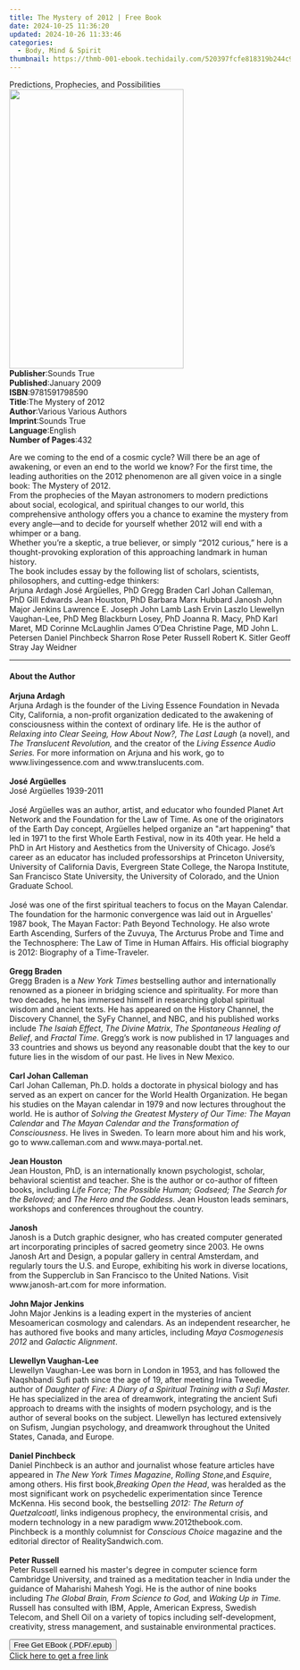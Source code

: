 ```yaml
---
title: The Mystery of 2012 | Free Book
date: 2024-10-25 11:36:20
updated: 2024-10-26 11:33:46
categories:
  - Body, Mind & Spirit
thumbnail: https://thmb-001-ebook.techidaily.com/520397fcfe818319b244c961ef40cc162e5a9077ca5af2684de02d4b8502b315.jpg
---
```

<main id="book-container">
  <div class="flex flex-col">
    <div class="book-brief flex-1 py-6 px-4 sm:p-6 md:py-10 md:px-8">
      <!-- brief-->
      <div class="book-brief-main">
        Predictions, Prophecies, and Possibilities
      </div>
    </div>
    <div
      class="book-meta-info flex-1 grid gap-4 col-start-1 col-end-3 row-start-1 sm:mb-6 sm:grid-cols-4 lg:gap-6 lg:col-start-2 lg:row-end-6 lg:row-span-6 lg:mb-0"
    >
      <div
        class="book-meta-info-left place-content-center mt-4 p-4 text-sm leading-6 col-start-2 col-span-2 dark:text-slate-400"
      >
        <img
          class="w-full h-500 object-cover rounded-lg sm:h-255 sm:col-span-2 lg:col-span-full"
          src="https://img-001-ebook.techidaily.com/3723d891ed6edd7159fd77830de98b74b671e7b70c59aa32494dd154e3c4e9b8.jpg"
          alt=""
          width="312"
          height="500"
        />
      </div>
      <div
        class="book-meta-info-right mt-2 col-start-1 row-start-2 col-span-3 self-center"
      >
        <!-- meta data  -->
        <div class="flex flex-col px-4 md:px-8">
          <div class="flex-1">
            <strong>Publisher</strong>:<span class="px-2">Sounds True</span>
          </div>
          <div class="flex-1">
            <strong>Published</strong>:<span class="px-2">January 2009</span>
          </div>
          <div class="flex-1">
            <strong>ISBN</strong>:<span class="px-2">9781591798590</span>
          </div>
          <div class="flex-1">
            <strong>Title</strong>:<span class="px-2">The Mystery of 2012</span>
          </div>
          <div class="flex-1">
            <strong>Author</strong>:<span class="px-2"
              >Various Various Authors</span
            >
          </div>
          <div class="flex-1">
            <strong>Imprint</strong>:<span class="px-2">Sounds True</span>
          </div>
          <div class="flex-1">
            <strong>Language</strong>:<span class="px-2">English</span>
          </div>
          <div class="flex-1">
            <strong>Number of Pages</strong>:<span class="px-2">432</span>
          </div>
        </div>
      </div>
    </div>
    <div class="book-description flex-1 py-6 px-4 sm:p-6 md:py-10 md:px-8">
      <div class="book-description-main">
        <div accordion-content="" id="description">
          <p>
            Are we coming to the end of a cosmic cycle? Will there be an age of
            awakening, or even an end to the world we know? For the first time,
            the leading authorities on the 2012 phenomenon are all given voice
            in a single book: The Mystery of 2012.<br />From the prophecies of
            the Mayan astronomers to modern predictions about social,
            ecological, and spiritual changes to our world, this comprehensive
            anthology offers you a chance to examine the mystery from every
            angle—and to decide for yourself whether 2012 will end with a
            whimper or a bang.<br />Whether you’re a skeptic, a true believer,
            or simply “2012 curious,” here is a thought-provoking exploration of
            this approaching landmark in human history.<br />The book includes
            essay by the following list of scholars, scientists, philosophers,
            and cutting-edge thinkers:<br />Arjuna Ardagh José Argüelles, PhD
            Gregg Braden Carl Johan Calleman, PhD Gill Edwards Jean Houston, PhD
            Barbara Marx Hubbard Janosh John Major Jenkins Lawrence E. Joseph
            John Lamb Lash Ervin Laszlo Llewellyn Vaughan-Lee, PhD Meg Blackburn
            Losey, PhD Joanna R. Macy, PhD Karl Maret, MD Corinne McLaughlin
            James O’Dea Christine Page, MD John L. Petersen Daniel Pinchbeck
            Sharron Rose Peter Russell Robert K. Sitler Geoff Stray Jay Weidner
          </p>
        </div>
        <div class="accordion-fader"></div>
      </div>
    </div>
    <div class="book-excerpts flex-1 py-6 px-4 sm:p-6 md:py-10 md:px-8">
      <!-- excerpts-->
      <div class="book-excerpts-main">
        <hr />
        <h4 class="placeholder placeholder-heading">
          <span>About the Author</span>
        </h4>
        <p></p>
        <p>
          <b>Arjuna Ardagh</b><br />Arjuna Ardagh is the founder of the Living
          Essence Foundation in Nevada City, California, a non-profit
          organization dedicated to the awakening of consciousness within the
          context of ordinary life. He is the author of
          <i>Relaxing into Clear Seeing, How About Now?, The Last Laugh</i> (a
          novel), and <i>The Translucent Revolution, </i> and the creator of the
          <i>Living Essence Audio Series.</i> For more information on Arjuna and
          his work, go to www.livingessence.com and www.translucents.com.<br /><br /><b
            >José Argüelles</b
          ><br />José Argüelles 1939-2011<br /><br />José Argüelles was an
          author, artist, and educator who founded Planet Art Network and the
          Foundation for the Law of Time. As one of the originators of the Earth
          Day concept, Argüelles helped organize an "art happening" that led in
          1971 to the first Whole Earth Festival, now in its 40th year. He held
          a PhD in Art History and Aesthetics from the University of Chicago.
          José’s career as an educator has included professorships at Princeton
          University, University of California Davis, Evergreen State College,
          the Naropa Institute, San Francisco State University, the University
          of Colorado, and the Union Graduate School.<br /><br />José was one of
          the first spiritual teachers to focus on the Mayan Calendar. The
          foundation for the harmonic convergence was laid out in Arguelles'
          1987 book, The Mayan Factor: Path Beyond Technology. He also wrote
          Earth Ascending, Surfers of the Zuvuya, The Arcturus Probe and Time
          and the Technosphere: The Law of Time in Human Affairs. His official
          biography is 2012: Biography of a Time-Traveler.<br /><br /><b
            >Gregg Braden</b
          ><br />Gregg Braden is a <i>New York Times</i> bestselling author and
          internationally renowned as a pioneer in bridging science and
          spirituality. For more than two decades, he has immersed himself in
          researching global spiritual wisdom and ancient texts. He has appeared
          on the History Channel, the Discovery Channel, the SyFy Channel, and
          NBC, and his published works include <i>The Isaiah Effect</i>,
          <i>The Divine Matrix</i>, <i>The Spontaneous Healing of Belief</i>,
          and <i>Fractal Time</i>. Gregg’s work is now published in 17 languages
          and 33 countries and shows us beyond any reasonable doubt that the key
          to our future lies in the wisdom of our past. He lives in New
          Mexico.<br /><br /><b>Carl Johan Calleman</b><br />Carl Johan
          Calleman, Ph.D. holds a doctorate in physical biology and has served
          as an expert on cancer for the World Health Organization. He began his
          studies on the Mayan calendar in 1979 and now lectures throughout the
          world. He is author of
          <i>Solving the Greatest Mystery of Our Time: The Mayan Calendar</i>
          and <i>The Mayan Calendar and the Transformation of Consciousness</i>.
          He lives in Sweden. To learn more about him and his work, go to
          www.calleman.com and www.maya-portal.net.<br /><br /><b
            >Jean Houston</b
          ><br />Jean Houston, PhD,&nbsp;is an internationally known
          psychologist, scholar, behavioral scientist and teacher. She is the
          author or co-author of fifteen books, including
          <i
            >Life Force; The Possible Human; Godseed; The Search for the
            Beloved;</i
          >
          and <i>The Hero and the Goddess.</i> Jean Houston leads seminars,
          workshops and conferences throughout the country.<br /><br /><b
            >Janosh</b
          ><br />Janosh is a Dutch graphic designer, who has created computer
          generated art incorporating principles of sacred geometry since 2003.
          He owns Janosh Art and Design, a popular gallery in central Amsterdam,
          and regularly tours the U.S. and Europe, exhibiting his work in
          diverse locations, from the Supperclub in San Francisco to the United
          Nations. Visit www.janosh-art.com for more information.<br /><br /><b
            >John Major Jenkins</b
          ><br />John Major Jenkins is a leading expert in the mysteries of
          ancient Mesoamerican cosmology and calendars. As an independent
          researcher, he has authored five books and many articles, including
          <i>Maya Cosmogenesis 2012</i> and
          <i>Galactic Alignment</i>.<br /><br /><b>Llewellyn Vaughan-Lee</b
          ><br />Llewellyn Vaughan-Lee was born in London in 1953, and has
          followed the Naqshbandi Sufi path since the age of 19, after meeting
          Irina Tweedie, author of
          <i
            >Daughter of Fire: A Diary of a Spiritual Training with a Sufi
            Master.</i
          >
          He has specialized in the area of dreamwork, integrating the ancient
          Sufi approach to dreams with the insights of modern psychology, and is
          the author of several books on the subject. Llewellyn has lectured
          extensively on Sufism, Jungian psychology, and dreamwork throughout
          the United States, Canada, and Europe.<br /><br /><b
            >Daniel Pinchbeck</b
          ><br />Daniel Pinchbeck is an author and journalist whose feature
          articles have appeared in <i>The New York Times Magazine</i>,
          <i>Rolling Stone</i>,and <i>Esquire</i>, among others. His first
          book,<i>Breaking Open the Head</i>, was heralded as the most
          significant work on psychedelic experimentation since Terence McKenna.
          His second book, the bestselling
          <i>2012: The Return of Quetzalcoatl</i>, links indigenous prophecy,
          the environmental crisis, and modern technology in a new paradigm
          www.2012thebook.com.<br />Pinchbeck is a monthly columnist for
          <i>Conscious Choice</i> magazine and the editorial director of
          RealitySandwich.com.<br /><br /><b>Peter Russell</b><br />Peter
          Russell earned his master's degree in computer science form Cambridge
          University, and trained as a meditation teacher in India under the
          guidance of Maharishi Mahesh Yogi. He is the author of nine books
          including <i>The Global Brain, From Science to God,</i> and
          <i>Waking Up in Time.</i> Russell has consulted with IBM, Apple,
          American Express, Swedish Telecom, and Shell Oil on a variety of
          topics including self-development, creativity, stress management, and
          sustainable environmental practices.
        </p>
        <p></p>
      </div>
    </div>
    <div
      class="book-about-author flex-1 py-6 px-4 sm:p-6 md:py-10 md:px-8"
    ></div>
    <div class="book-free-get flex-1 py-6 px-4 sm:p-6 md:py-10 md:px-8">
      <button
        id="btn-free-get"
        class="bg-blue-500 hover:bg-blue-700 text-white font-bold py-2 px-4 rounded"
      >
        Free Get EBook (.PDF/.epub)
      </button>
      <div id="countdown-display" class="px-2 text-lg mt-2"></div>
      <a
        id="free-link"
        class="hidden bg-blue-500 hover:bg-blue-700 text-white font-bold py-2 px-4 rounded"
        href="https://www.ebooks.com/en-us/book/210761795/the-mystery-of-2012/various-various-authors/"
        target="_blank"
        >Click here to get a free link</a
      >
    </div>
    <script>
      let countdownTime = 0;
      let countdownInterval = null;
      document
        .getElementById('btn-free-get')
        .addEventListener('click', startCountdown);
      function startCountdown() {
        countdownTime = new Date().getTime() + 60000 * 3;
        countdownInterval = setInterval(updateCountdown, 1000);
        document.getElementById('btn-free-get').disabled = true;
        document
          .getElementById('btn-free-get')
          .classList.add('bg-gray-500', 'cursor-not-allowed');
      }
      function updateCountdown() {
        let currentTime = new Date().getTime();
        let timeLeft = countdownTime - currentTime;
        let secondsLeft = Math.floor(timeLeft / 1000);
        document.getElementById('countdown-display').innerHTML =
          `Remaining time: ${secondsLeft} seconds.`;
        if (secondsLeft <= 0) {
          clearInterval(countdownInterval);
          document.getElementById('btn-free-get').classList.add('hidden');
          document.getElementById('free-link').classList.remove('hidden');
          document.getElementById('countdown-display').innerHTML = '';
        }
      }
    </script>
  </div>
</main>
